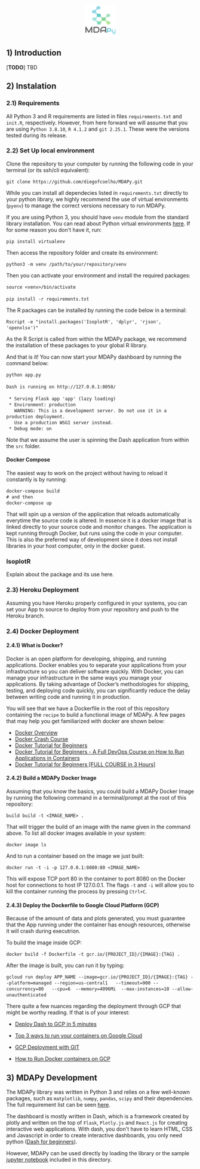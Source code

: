 <!-- ![MDAPy Logo](assets/img/logo.png) -->
<p align="center" width="100%">
  <img align="center" src="assets/img/logo.png">   
</p>

## 1) Introduction
[**TODO**] TBD
<!-- $~$ -->
## 2) Instalation
### 2.1) Requirements
All Python 3 and R requirements are listed in files `requirements.txt` and `init.R`, respectively. However, from here forward we will assume that you are using `Python 3.8.10`, `R 4.1.2` and `git 2.25.1`. These were the versions tested during its release.

### 2.2) Set Up local environment

Clone the repository to your computer by running the following code in your terminal (or its ssh/cli equivalent):

```
git clone https://github.com/diegofcoelho/MDAPy.git
```

While you can install all dependecies listed in `requirements.txt` directly to your python library, we highly recommend the use of virtual environments (`pyenv`) to manage the correct versions necessary to run MDAPy.

If you are using Python 3, you should have `venv` module from the standard library installation. You can read about Python virtual environments [here](https://docs.python.org/3/library/venv.html). If for some reason you don't have it, run:
```
pip install virtualenv
```

Then access the repository folder and create its environment:
```(python, enviroment)
python3 -m venv /path/to/your/repository/venv
```
Then you can activate your environment and install the required packages: 
```
source <venv>/bin/activate

pip install -r requirements.txt
```
The R packages can be installed by running the code below in a terminal:

```
Rscript -e "install.packages('IsoplotR', 'dplyr', 'rjson', 'openxlsx')"
```
As the R Script is called from within the MDAPy package, we recommend the installation of these packages to your global R library.

And that is it! You can now start your MDAPy dashboard by running the command below:

```
python app.py

Dash is running on http://127.0.0.1:8050/

 * Serving Flask app 'app' (lazy loading)
 * Environment: production
   WARNING: This is a development server. Do not use it in a production deployment.
   Use a production WSGI server instead.
 * Debug mode: on
```

Note that we assume the user is spinning the Dash application from within the `src` folder.

#### Docker Compose

The easiest way to work on the project without having to reload it constantly is by running:

```
docker-compose build
# and then
docker-compose up
```

That will spin up a version of the application that reloads automatically everytime the source code is altered. In essence it is a docker image that is linked directly to your source code and monitor changes. The application is kept running through Docker, but runs using the code in your computer.
This is also the preferred way of development since it does not install libraries in your host computer, only in the docker guest.

### IsoplotR
Explain about the package and its use here.
### 2.3) Heroku Deployment
Assuming you have Heroku properly configured in your systems, you can set your App to source to deploy from your repository and push to the Heroku branch.

### 2.4) Docker Deployment
#### 2.4.1) What is Docker?
Docker is an open platform for developing, shipping, and running applications. Docker enables you to separate your applications from your infrastructure so you can deliver software quickly. With Docker, you can manage your infrastructure in the same ways you manage your applications. By taking advantage of Docker’s methodologies for shipping, testing, and deploying code quickly, you can significantly reduce the delay between writing code and running it in production.

You will see that we have a Dockerfile in the root of this repository containing the `recipe` to build a functional image of MDAPy. A few pages that may help you get familiarized with docker are shown below:
- [Docker Overview](https://docs.docker.com/get-started/overview/)
- [Docker Crash Course](https://docker-curriculum.com/)
- [Docker Tutorial for Beginners](https://www.youtube.com/watch?v=pTFZFxd4hOI)
- [Docker Tutorial for Beginners - A Full DevOps Course on How to Run Applications in Containers](https://www.youtube.com/watch?v=fqMOX6JJhGo)
- [Docker Tutorial for Beginners [FULL COURSE in 3 Hours]](https://www.youtube.com/watch?v=3c-iBn73dDE)

#### 2.4.2) Build a MDAPy Docker Image
Assuming that you know the basics, you could build a MDAPy Docker Image by running the following command in a terminal/prompt at the root of this repository:
```
build build -t <IMAGE_NAME> .
```

That will trigger the build of an image with the name given in the command above. To list all docker images available in your system:

```
docker image ls
```

And to run a container based on the image we just built:

```
docker run -t -i -p 127.0.0.1:8080:80 <IMAGE_NAME>
```

This will expose TCP port 80 in the container to port 8080 on the Docker host for connections to host IP 127.0.0.1. The flags `-t` and `-i` will allow you to kill the container running the process by pressing `Ctrl+C`.

#### 2.4.3) Deploy the Dockerfile to Google Cloud Platform (GCP)
Because of the amount of data and plots generated, you must guarantee that the App running under the container has enough resources, otherwise it will crash during executrion.

To build the image inside GCP:
```
docker build -f Dockerfile -t gcr.io/{PROJECT_ID}/{IMAGE}:{TAG} .
```

After the image is built, you can run it by typing:
```
gcloud run deploy APP_NAME --image=gcr.io/{PROJECT_ID}/{IMAGE}:{TAG} --platform=managed --region=us-central1   --timeout=900 --concurrency=80   --cpu=6  --memory=4096Mi  --max-instances=10 --allow-unauthenticated
```

There quite a few nuances regarding the deployment through GCP that might be worthy reading. If that is of your interest:


- [Deploy Dash to GCP in 5 minutes](https://medium.com/kunder/deploying-dash-to-cloud-run-5-minutes-c026eeea46d4)


- [Top 3 ways to run your containers on Google Cloud](https://www.youtube.com/watch?v=jh0fPT-AWwM)
- [GCP Deployment with GIT](https://medium.com/lfdev-blog/google-cloud-compute-deploy-com-git-d8feec8c933a)

- [How to Run Docker containers on GCP](https://www.cloudsavvyit.com/4589/how-to-run-docker-containers-on-google-cloud-platform/)


## 3) MDAPy Development

The MDAPy library was written in Python 3 and relies on a few well-known packages, such as `matplotlib`, `numpy`, `pandas`, `scipy` and their dependencies. The full requirement list can be seen [here](requirements.txt).

The dashboard is mostly written in Dash, which is a framework created by plotly and written on the top of `Flask`, `Plotly.js` and `React.js` for creating interactive web applications. With dash, you don't have to learn HTML, CSS and Javascript in order to create interactive dashboards, you only need python ([Dash for beginners](https://towardsdatascience.com/dash-for-beginners-create-interactive-python-dashboards-338bfcb6ffa4#:~:text=Dash%20is%20a%20python%20framework,dashboards%2C%20you%20only%20need%20python.)).

However, MDAPy can be used directly by loading the library or the sample [jupyter notebook](MDAPy/MDAPy.ipynb) included in this directory.

<!-- docker run -it -e PORT=80 -p 8080:80 mdapy --> 